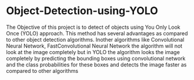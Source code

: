 # Object-Detection-using-YOLO

The Objective of this project is to detect of objects using You Only Look Once (YOLO) approach. This method has several
advantages as compared to other object detection algorithms. 
Inother algorithms like Convolutional Neural Network, FastConvolutional Neural Network the algorithm will not look at the
image completely but in YOLO the algorithm looks the image
completely by predicting the bounding boxes using convolutional
network and the class probabilities for these boxes and detects the
image faster as compared to other algorithms
